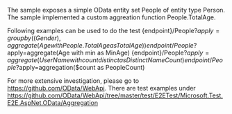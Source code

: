 The sample exposes a simple OData entity set People of entity type Person. The sample implemented a custom aggreation function People.TotalAge.

Following examples can be used to do the test
{endpoint}/People?$apply=groupby((Gender), aggregate(Age with People.TotalAge as TotalAge))
{endpoint}/People?$apply=aggregate(Age with min as MinAge)
{endpoint}/People?$apply=aggregate(UserName with countdistinct as DistinctNameCount)
{endpoint}/People?$apply=aggregation($count as PeopleCount)

For more extensive investigation, please go to https://github.com/OData/WebApi. There are test examples under https://github.com/OData/WebApi/tree/master/test/E2ETest/Microsoft.Test.E2E.AspNet.OData/Aggregation


